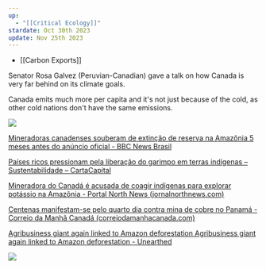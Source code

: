 ```yaml
---
up:
  - "[[Critical Ecology]]"
stardate: Oct 30th 2023
update: Nov 25th 2023
---
```


- [[Carbon Exports]]

Senator Rosa Galvez (Peruvian-Canadian) gave a talk on how Canada is very far behind on its climate goals.

Canada emits much more per capita and it's not just because of the cold, as other cold nations don't have the same emissions.

![](https://i.imgur.com/sP7S0d1.png)


[Mineradoras canadenses souberam de extinção de reserva na Amazônia 5 meses antes do anúncio oficial - BBC News Brasil](https://www.bbc.com/portuguese/brasil-41033211)

[Países ricos pressionam pela liberação do garimpo em terras indígenas – Sustentabilidade – CartaCapital](https://www.cartacapital.com.br/sustentabilidade/paises-ricos-pressionam-pela-liberacao-do-garimpo-em-terras-indigenas/)

[Mineradora do Canadá é acusada de coagir indígenas para explorar potássio na Amazônia - Portal North News (jornalnorthnews.com)](https://jornalnorthnews.com/noticia/2994/mineradora-do-canada-e-acusada-de-coagir-indigenas-para-explorar-potassio-na-amazonia)

[Centenas manifestam-se pelo quarto dia contra mina de cobre no Panamá - Correio da Manhã Canadá (correiodamanhacanada.com)](https://www.correiodamanhacanada.com/centenas-manifestam-se-pelo-quarto-dia-contra-mina-de-cobre-no-panama/)

[Agribusiness giant again linked to Amazon deforestation Agribusiness giant again linked to Amazon deforestation - Unearthed](https://unearthed.greenpeace.org/2022/01/14/agribusiness-giant-cargill-amazon-deforestation/)

![](https://i.imgur.com/h4lFBWj.png)

